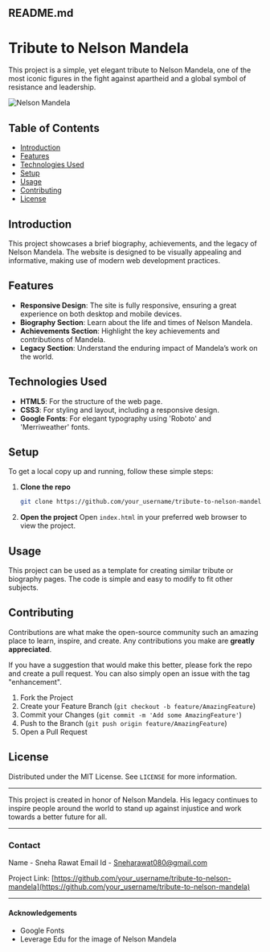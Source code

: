 ## README.md

# Tribute to Nelson Mandela

This project is a simple, yet elegant tribute to Nelson Mandela, one of the most iconic figures in the fight against apartheid and a global symbol of resistance and leadership.

![Nelson Mandela](https://blogassets.leverageedu.com/blog/wp-content/uploads/2020/06/10213938/Nelson-Mandela-Education.jpg)

## Table of Contents
- [Introduction](#introduction)
- [Features](#features)
- [Technologies Used](#technologies-used)
- [Setup](#setup)
- [Usage](#usage)
- [Contributing](#contributing)
- [License](#license)

## Introduction
This project showcases a brief biography, achievements, and the legacy of Nelson Mandela. The website is designed to be visually appealing and informative, making use of modern web development practices.

## Features
- **Responsive Design**: The site is fully responsive, ensuring a great experience on both desktop and mobile devices.
- **Biography Section**: Learn about the life and times of Nelson Mandela.
- **Achievements Section**: Highlight the key achievements and contributions of Mandela.
- **Legacy Section**: Understand the enduring impact of Mandela’s work on the world.

## Technologies Used
- **HTML5**: For the structure of the web page.
- **CSS3**: For styling and layout, including a responsive design.
- **Google Fonts**: For elegant typography using 'Roboto' and 'Merriweather' fonts.

## Setup
To get a local copy up and running, follow these simple steps:

1. **Clone the repo**
   ```sh
   git clone https://github.com/your_username/tribute-to-nelson-mandela.git
   ```

2. **Open the project**
   Open `index.html` in your preferred web browser to view the project.

## Usage
This project can be used as a template for creating similar tribute or biography pages. The code is simple and easy to modify to fit other subjects.

## Contributing
Contributions are what make the open-source community such an amazing place to learn, inspire, and create. Any contributions you make are **greatly appreciated**.

If you have a suggestion that would make this better, please fork the repo and create a pull request. You can also simply open an issue with the tag "enhancement".

1. Fork the Project
2. Create your Feature Branch (`git checkout -b feature/AmazingFeature`)
3. Commit your Changes (`git commit -m 'Add some AmazingFeature'`)
4. Push to the Branch (`git push origin feature/AmazingFeature`)
5. Open a Pull Request

## License
Distributed under the MIT License. See `LICENSE` for more information.

---

This project is created in honor of Nelson Mandela. His legacy continues to inspire people around the world to stand up against injustice and work towards a better future for all.

---

### Contact
Name - Sneha Rawat 
Email Id - Sneharawat080@gmail.com

Project Link: [https://github.com/your_username/tribute-to-nelson-mandela](https://github.com/your_username/tribute-to-nelson-mandela)

---

#### Acknowledgements
- Google Fonts
- Leverage Edu for the image of Nelson Mandela
